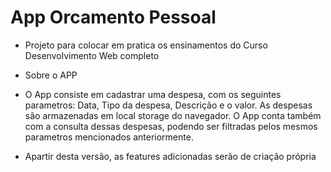 # App Orcamento Pessoal

* Projeto para colocar em pratica os ensinamentos do Curso Desenvolvimento Web completo

* Sobre o APP
- O App consiste em cadastrar uma despesa, com os seguintes parametros: Data, Tipo da despesa, Descrição e o valor. As despesas são armazenadas em local storage do navegador. O App conta também com a consulta dessas despesas, podendo ser filtradas pelos mesmos parametros mencionados anteriormente.


* Apartir desta versão, as features adicionadas serão de criação própria
